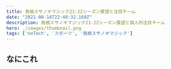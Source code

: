 ```yaml
---
title: 島根スサノオマジック21-22シーズン展望と注目チーム
date: "2021-08-14T22:40:32.169Z"
description: 島根スサノオマジック21-22シーズン展望と個人的注目チーム
hero: ./images/thumbnail.png
tags: ['noTech', 'スポーツ', '島根スサノオマジック']
---
```


## なにこれ

